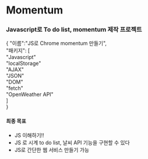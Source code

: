 # Momentum
### Javascript로 To do list, momentum 제작 프로젝트

{
"이름":"JS로 Chrome momentum 만들기",\
"패키지": [\
"Javascript"\
"localStorage"\
"AJAX"\
"JSON"\
"DOM"\
"fetch"\
"OpenWeather API"\
]\
}

#### 최종 목표
- JS 이해하기!!
- JS 로 시계 to do list, 날씨 API 기능을 구현할 수 있다
- JS로 간단한 웹 서비스 만들기 가능
